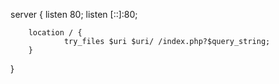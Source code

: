 server {
        listen 80;
        listen [::]:80;

        
        
      
        location / {
                try_files $uri $uri/ /index.php?$query_string;
        }
        

}